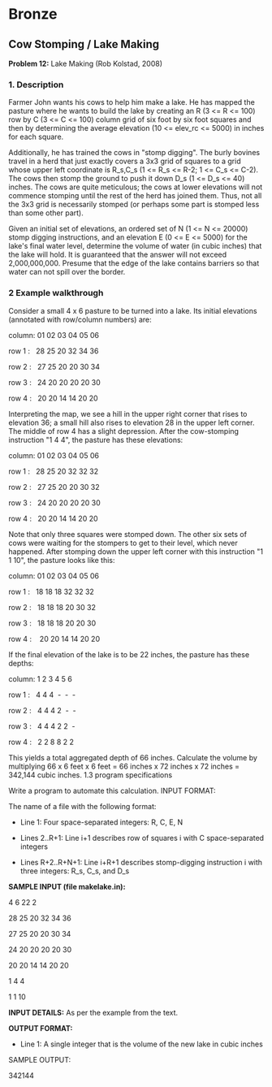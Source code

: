# Bronze
## Cow Stomping / Lake Making

**Problem 12:** Lake Making (Rob Kolstad, 2008)

### 1. Description

Farmer John wants his cows to help him make a lake. He has mapped the pasture where he wants to build the lake by creating an R (3 <= R <= 100) row by C (3 <= C <= 100) column grid of six foot by six foot squares and then by determining the average elevation (10 <= elev_rc <= 5000) in inches for each square.

Additionally, he has trained the cows in "stomp digging". The burly bovines travel in a herd that just exactly covers a 3x3 grid of squares to a grid whose upper left coordinate is R_s,C_s (1 <= R_s <= R-2; 1 <= C_s <= C-2). The cows then stomp the ground to push it down D_s (1 <= D_s <= 40) inches. The cows are quite meticulous; the cows at lower elevations will not commence stomping until the rest of the herd has joined them. Thus, not all the 3x3 grid is necessarily stomped (or perhaps some part is stomped less than some other part).

Given an initial set of elevations, an ordered set of N (1 <= N <= 20000) stomp digging instructions, and an elevation E (0 <= E <= 5000) for the lake's final water level, determine the volume of water (in cubic inches) that the lake will hold. It is guaranteed that the answer will not exceed 2,000,000,000. Presume that the edge of the lake contains barriers so that water can not spill over the border.

### 2 Example walkthrough

Consider a small 4 x 6 pasture to be turned into a lake. Its initial elevations (annotated with row/column numbers) are:

column: 01 02 03 04 05 06

row 1 :&nbsp;&nbsp; 28 25 20 32 34 36

row 2 :&nbsp;&nbsp; 27 25 20 20 30 34

row 3 :&nbsp;&nbsp; 24 20 20 20 20 30

row 4 :&nbsp;&nbsp; 20 20 14 14 20 20
  

Interpreting the map, we see a hill in the upper right corner that rises to elevation 36; a small hill also rises to elevation 28 in the upper left corner. The middle of row 4 has a slight depression. After the cow-stomping instruction "1 4 4", the pasture has these elevations:

column:  01 02 03 04 05 06

row 1 :&nbsp;&nbsp;  28 25 20 32 32 32

row 2 :&nbsp;&nbsp;  27 25 20 20 30 32

row 3 :&nbsp;&nbsp;  24 20 20 20 20 30

row 4 :&nbsp;&nbsp;  20 20 14 14 20 20
  

Note that only three squares were stomped down. The other six sets of cows were waiting for the stompers to get to their level, which never happened. After stomping down the upper left corner with this instruction "1 1 10", the pasture looks like this:

column:  01 02 03 04 05 06

row 1 :&nbsp;&nbsp;  18 18 18 32 32 32

row 2 :&nbsp;&nbsp;  18 18 18 20 30 32

row 3 :&nbsp;&nbsp;  18 18 18 20 20 30

row 4 : &nbsp;&nbsp; 20 20 14 14 20 20
  

If the final elevation of the lake is to be 22 inches, the pasture has these depths:

column:   1  2  3  4  5  6

row 1 :&nbsp;&nbsp;   4  4  4&nbsp; -&nbsp; -&nbsp; -

row 2 :&nbsp;&nbsp;   4  4  4  2&nbsp; -&nbsp; -

row 3 :&nbsp;&nbsp;   4  4  4  2  2&nbsp; -

row 4 :&nbsp;&nbsp;   2  2  8  8  2  2
  

This yields a total aggregated depth of 66 inches. Calculate the volume by multiplying 66 x 6 feet x 6 feet = 66 inches x 72 inches x 72 inches = 342,144 cubic inches.
1.3 program specifications

Write a program to automate this calculation.
INPUT FORMAT:

The name of a file with the following format:

* Line 1: Four space-separated integers: R, C, E, N

* Lines 2..R+1: Line i+1 describes row of squares i with C space-separated integers

* Lines R+2..R+N+1: Line i+R+1 describes stomp-digging instruction i with three integers: R_s, C_s, and D_s

**SAMPLE INPUT (file makelake.in):**

4 6 22 2

28 25 20 32 34 36

27 25 20 20 30 34

24 20 20 20 20 30

20 20 14 14 20 20

1 4 4

1 1 10

**INPUT DETAILS:** As per the example from the text.

**OUTPUT FORMAT:**

* Line 1: A single integer that is the volume of the new lake in cubic inches

SAMPLE OUTPUT:

342144
